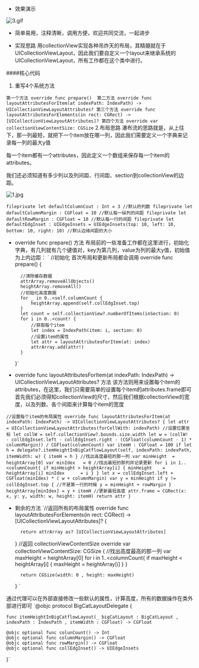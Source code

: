 - 效果演示

![3.gif](http://upload-images.jianshu.io/upload_images/2419271-789fd7d8ec435728.gif?imageMogr2/auto-orient/strip)

- 简单易用，注释清晰，调用方便，欢迎共同交流，一起进步

- 实现思路
用collectionView实现各种吊炸天的布局，其精髓就在于UICollectionViewLayout，因此我们要自定义一个layout来继承系统的UICollectionViewLayout，所有工作都在这个类中进行。

####核心代码
1. 重写4个系统方法

`第一个方法
override func prepare() 
第二方法
override func layoutAttributesForItem(at indexPath: IndexPath) -> UICollectionViewLayoutAttributes?
第三个方法
override func layoutAttributesForElements(in rect: CGRect) -> [UICollectionViewLayoutAttributes]?
第四个方法
override var collectionViewContentSize: CGSize`
2.布局思路 
瀑布流的思路就是，从上往下，那一列最短，就把下一个item放在哪一列，因此我们需要定义一个字典来记录每一列的最大y值

每一个item都有一个attributes，因此定义一个数组来保存每一个item的attributes。

我们还必须知道有多少列以及列间距、行间距、section到collectionView的边距。


![1.jpg](http://upload-images.jianshu.io/upload_images/2419271-5ebc6bfb79fab02a.jpg?imageMogr2/auto-orient/strip%7CimageView2/2/w/1240)


`fileprivate let defaultColumnCout : Int = 3 //默认的列数
fileprivate let defaultColumnMargin : CGFloat = 10 //默认每一纵列的间距
fileprivate let defaultRowMargin : CGFloat = 10 //默认每一行的间距
fileprivate let defaultEdgInset : UIEdgeInsets = UIEdgeInsets(top: 10, left: 10, bottom: 10, right: 10) //默认边缘间距的大小`

- override func prepare() 方法
布局前的一些准备工作都在这里进行，初始化字典，有几列就有几个键值对，key为第几列，value为列的最大y值，初始值为上内边距：
` //初始化  首次布局和更新布局都会调用
    override func prepare() {
        
        //清除缓存数据
        attrArray.removeAllObjects()
        heightArray.removeAll()
        //初始化高度数据
        for _ in 0..<self.columnCount {
            heightArray.append(self.collEdgInset.top)
        }
        let count = self.collectionView?.numberOfItems(inSection: 0)
        for i in 0..<count! {
            //获取每个item
            let index = IndexPath(item: i, section: 0)
            //设置item的属性
            let attr = layoutAttributesForItem(at: index)
            attrArray.add(attr!)
        }
    }`


- override func layoutAttributesForItem(at indexPath: IndexPath) -> UICollectionViewLayoutAttributes? 方法
该方法则用来设置每个item的attributes，在这里，我们只需要简单的设置每个item的attributes.frame即可
首先我们必须得知collectionView的尺寸，然后我们根据collectionView的宽度，以及列数、各个间距来计算每个item的宽度

`//设置每个item的布局属性
 override func layoutAttributesForItem(at indexPath: IndexPath) -> UICollectionViewLayoutAttributes? {
        let attr = UICollectionViewLayoutAttributes(forCellWith: indexPath)
        //设置位置坐标
        let collW = self.collectionView?.bounds.size.width
        let w = (collW! - collEdgInset.left - collEdgInset.right - (CGFloat(columnCount - 1) * columnMargin)) / CGFloat(columnCount)
        var itemH : CGFloat = 100
        if let h = delegate?.itemHeightInBigCatflowLayout(self, indexPath: indexPath, itemWidth: w) {
            itemH = h
        }
        //找出高度最短的那一列
        var minHeight  = heightArray[0]
        var minIdex   = 0
        //找出最短的那列并记录更新
        for i in 1..<columnCount{
            if minHeight > heightArray[i] {
                minHeight    = heightArray[i]
                minIdex      = i
            }
        }
        let x = collEdgInset.left + CGFloat(minIdex) * ( w + columnMargin)
        var y = minHeight
        if y != collEdgInset.top { //不是第一行的时候
            y = minHeight + rowMargin
        }
        heightArray[minIdex] = y + itemH //更新最短高度
        attr.frame = CGRect(x: x, y: y, width: w, height: itemH)
        return attr
    }`

- 剩余的方法
`//返回所有的布局属性
    override func layoutAttributesForElements(in rect: CGRect) -> [UICollectionViewLayoutAttributes]? {
        
        return attrArray as? [UICollectionViewLayoutAttributes]
    }
    //返回 collectionViewContentSize
    override var collectionViewContentSize: CGSize {
        //找出高度最高的那一列
        var maxHeight  = heightArray[0]
        for i in 1..<columnCount{
            if maxHeight < heightArray[i] {
                maxHeight    = heightArray[i]
            }
        }

        return CGSize(width: 0 , height: maxHeight)
    }
`

通过代理可以在外部直接修改一些默认的属性，计算高度，所有的数据操作在类外部进行即可
`@objc protocol BigCatLayoutDelegate {
    
    func itemHeightInBigCatflowLayout(_ bigCatLayout : BigCatLayout , indexPath : IndexPath , itemWidth : CGFloat) -> CGFloat
    
    @objc optional func colunCount() -> Int
    @objc optional func columnMargin() -> CGFloat
    @objc optional func rowMargin() -> CGFloat
    @objc optional func collEdgInset() -> UIEdgeInsets
}`
